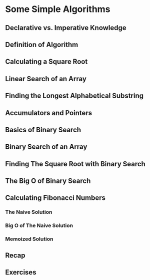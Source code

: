# Some Simple Algorithms

## Declarative vs. Imperative Knowledge

## Definition of Algorithm

## Calculating a Square Root

## Linear Search of an Array

## Finding the Longest Alphabetical Substring

## Accumulators and Pointers

## Basics of Binary Search

## Binary Search of an Array

## Finding The Square Root with Binary Search

## The Big O of Binary Search

## Calculating Fibonacci Numbers

### The Naive Solution

### Big O of The Naive Solution

### Memoized Solution

## Recap

## Exercises
